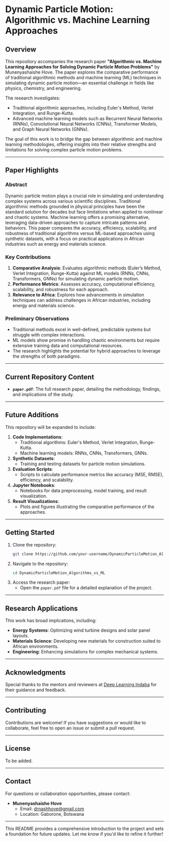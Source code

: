 # **Dynamic Particle Motion: Algorithmic vs. Machine Learning Approaches**

## **Overview**
This repository accompanies the research paper **"Algorithmic vs. Machine Learning Approaches for Solving Dynamic Particle Motion Problems"** by Munenyashaishe Hove. The paper explores the comparative performance of traditional algorithmic methods and machine learning (ML) techniques in simulating dynamic particle motion—an essential challenge in fields like physics, chemistry, and engineering.

The research investigates:
- Traditional algorithmic approaches, including Euler's Method, Verlet Integration, and Runge-Kutta.
- Advanced machine learning models such as Recurrent Neural Networks (RNNs), Convolutional Neural Networks (CNNs), Transformer Models, and Graph Neural Networks (GNNs).

The goal of this work is to bridge the gap between algorithmic and machine learning methodologies, offering insights into their relative strengths and limitations for solving complex particle motion problems.

---

## **Paper Highlights**
### **Abstract**
Dynamic particle motion plays a crucial role in simulating and understanding complex systems across various scientific disciplines. Traditional algorithmic methods grounded in physical principles have been the standard solution for decades but face limitations when applied to nonlinear and chaotic systems. Machine learning offers a promising alternative, leveraging data-driven approaches to capture intricate patterns and behaviors. This paper compares the accuracy, efficiency, scalability, and robustness of traditional algorithms versus ML-based approaches using synthetic datasets, with a focus on practical applications in African industries such as energy and materials science.

### **Key Contributions**
1. **Comparative Analysis**: Evaluates algorithmic methods (Euler’s Method, Verlet Integration, Runge-Kutta) against ML models (RNNs, CNNs, Transformers, GNNs) for simulating dynamic particle motion.
2. **Performance Metrics**: Assesses accuracy, computational efficiency, scalability, and robustness for each approach.
3. **Relevance to Africa**: Explores how advancements in simulation techniques can address challenges in African industries, including energy and materials science.

### **Preliminary Observations**
- Traditional methods excel in well-defined, predictable systems but struggle with complex interactions.
- ML models show promise in handling chaotic environments but require extensive training data and computational resources.
- The research highlights the potential for hybrid approaches to leverage the strengths of both paradigms.

---

## **Current Repository Content**
- **`paper.pdf`**: The full research paper, detailing the methodology, findings, and implications of the study.

---

## **Future Additions**
This repository will be expanded to include:
1. **Code Implementations**:
   - Traditional algorithms: Euler's Method, Verlet Integration, Runge-Kutta.
   - Machine learning models: RNNs, CNNs, Transformers, GNNs.
2. **Synthetic Datasets**:
   - Training and testing datasets for particle motion simulations.
3. **Evaluation Scripts**:
   - Scripts to calculate performance metrics like accuracy (MSE, RMSE), efficiency, and scalability.
4. **Jupyter Notebooks**:
   - Notebooks for data preprocessing, model training, and result visualization.
5. **Result Visualizations**:
   - Plots and figures illustrating the comparative performance of the approaches.

---

## **Getting Started**
1. Clone the repository:
   ```bash
   git clone https://github.com/your-username/DynamicParticleMotion_Algorithms_vs_ML.git
   ```
2. Navigate to the repository:
   ```bash
   cd DynamicParticleMotion_Algorithms_vs_ML
   ```
3. Access the research paper:
   - Open the `paper.pdf` file for a detailed explanation of the project.

---

## **Research Applications**
This work has broad implications, including:
- **Energy Systems**: Optimizing wind turbine designs and solar panel layouts.
- **Materials Science**: Developing new materials for construction suited to African environments.
- **Engineering**: Enhancing simulations for complex mechanical systems.

---

## **Acknowledgments**
Special thanks to the mentors and reviewers at [Deep Learning Indaba](https://deeplearningindaba.com/) for their guidance and feedback.

---

## **Contributing**
Contributions are welcome! If you have suggestions or would like to collaborate, feel free to open an issue or submit a pull request.

---

## **License**
To be added.

---

## **Contact**
For questions or collaboration opportunities, please contact:
- **Munenyashaishe Hove**  
  - Email: drnashhove@gmail.com  
  - Location: Gaborone, Botswana  

---

This README provides a comprehensive introduction to the project and sets a foundation for future updates. Let me know if you'd like to refine it further!
